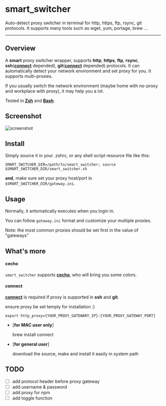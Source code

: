 # smart_switcher #

Auto-detect proxy switcher in terminal for http, https, ftp, rsync, git protocols. It supports many tools such as wget, yum, portage, brew ...

----------

## Overview ##

A **smart** proxy switcher wrapper, supports **http**, **https**, **ftp**, **rsync**, **ssh**([**connect**](https://bitbucket.org/gotoh/connect/src/) depended), **git**([**connect**](https://bitbucket.org/gotoh/connect/src/) depended) protocols. It can automatically detect your network environment and set proxy for you. It supports multi-proxies.

If you usually switch the network environment (maybe home with no-proxy and workplace with proxy), it may help you a lot.

Tested in [**Zsh**](http://www.zsh.org/) and [**Bash**](http://www.gnu.org/software/bash/).

## Screenshot ##

![screenshot](https://raw.github.com/springlie/smart_switcher/master/screenshot.png)

## Install ##

Simply source it in your .zshrc, or any shell script resource file like this:

`SMART_SWITCHER_DIR=/path/to/smart_switcher; source $SMART_SWITCHER_DIR/smart_switcher.sh`

**and**, make sure set your proxy host/port in `$SMART_SWITCHER_DIR/gateway.ini`.

## Usage ##

Normally, it antomatically executes when you login in.

You can follow `gateway.ini` format and customize your multiple proxies.

Note: the most common proxies should be set first in the value of "gateways"

## What's more ##

#### cecho ####

`smart_switcher` supports [**cecho**](https://github.com/springlie/cecho), who will bring you some colors.

#### connect ####

[**connect**](https://bitbucket.org/gotoh/connect/src/) is required if proxy is supported in **ssh** and **git**. 

ensure proxy be set temply for installation :) 

`export http_proxy={YOUR_PROXY_GATEWARY_IP}:{YOUR_PROXY_GATEWAY_PORT}`

- [**for MAC user only**]

	brew install connect

- [**for general user**]

	download the source, make and install it easily in system path

## TODO ##

- [ ] add protocol header before proxy gateway
- [ ] add username & password
- [ ] add proxy for npm
- [ ] add toggle function
